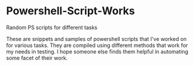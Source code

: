 # Powershell-Script-Works
Random PS scripts for different tasks

These are snippets and samples of powershell scripts that I've worked on for various tasks.  They are compiled using different methods that work for my needs in testing.  I hope someone else finds them helpful in automating some facet of their work.
